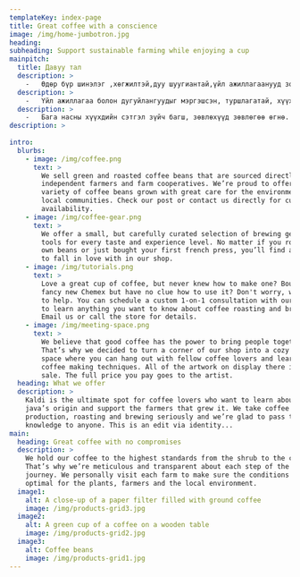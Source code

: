 ```yaml
---
templateKey: index-page
title: Great coffee with a conscience
image: /img/home-jumbotron.jpg
heading: 
subheading: Support sustainable farming while enjoying a cup
mainpitch:
  title: Давуу тал
  description: >
    -   Өдөр бүр шинэлэг ,хөгжилтэй,дуу шуугиантай,үйл ажиллагаанууд зохион байгуулагдана. Уйдаж залхмааргүй ,нээлттэй,илэн далангүй сонирхолтой ,хөгжөөнт яриа ярилцлага ,дасгал тоглоом ,зугаалга бол Амила цэцэрлэгийн онцлог
  description: >
    -   Үйл ажиллагаа болон дугуйлангуудыг мэргэшсэн, туршлагатай, хүүхдэд хайртай, тэдний бодол санааг ойлгон найз шиг найзлаж, ээж шиг нь хайрлах чадварлаг багш, баг хамт олон зааж сургана.
  description: >
    -   Бага насны хүүхдийн сэтгэл зүйч багш, зөвлөхүүд зөвлөгөө өгнө.
description: >
    
intro:
  blurbs:
    - image: /img/coffee.png
      text: >
        We sell green and roasted coffee beans that are sourced directly from
        independent farmers and farm cooperatives. We’re proud to offer a
        variety of coffee beans grown with great care for the environment and
        local communities. Check our post or contact us directly for current
        availability.
    - image: /img/coffee-gear.png
      text: >
        We offer a small, but carefully curated selection of brewing gear and
        tools for every taste and experience level. No matter if you roast your
        own beans or just bought your first french press, you’ll find a gadget
        to fall in love with in our shop.
    - image: /img/tutorials.png
      text: >
        Love a great cup of coffee, but never knew how to make one? Bought a
        fancy new Chemex but have no clue how to use it? Don't worry, we’re here
        to help. You can schedule a custom 1-on-1 consultation with our baristas
        to learn anything you want to know about coffee roasting and brewing.
        Email us or call the store for details.
    - image: /img/meeting-space.png
      text: >
        We believe that good coffee has the power to bring people together.
        That’s why we decided to turn a corner of our shop into a cozy meeting
        space where you can hang out with fellow coffee lovers and learn about
        coffee making techniques. All of the artwork on display there is for
        sale. The full price you pay goes to the artist.
  heading: What we offer
  description: >
    Kaldi is the ultimate spot for coffee lovers who want to learn about their
    java’s origin and support the farmers that grew it. We take coffee
    production, roasting and brewing seriously and we’re glad to pass that
    knowledge to anyone. This is an edit via identity...
main:
  heading: Great coffee with no compromises
  description: >
    We hold our coffee to the highest standards from the shrub to the cup.
    That’s why we’re meticulous and transparent about each step of the coffee’s
    journey. We personally visit each farm to make sure the conditions are
    optimal for the plants, farmers and the local environment.
  image1:
    alt: A close-up of a paper filter filled with ground coffee
    image: /img/products-grid3.jpg
  image2:
    alt: A green cup of a coffee on a wooden table
    image: /img/products-grid2.jpg
  image3:
    alt: Coffee beans
    image: /img/products-grid1.jpg
---
```

